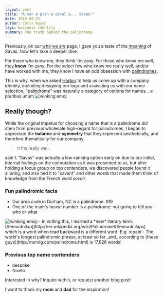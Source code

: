 ```yaml
---
layout: post
title: "A man a plan a canal a... Savas!"
date: 2015-06-23
author: Chris Russo
tags: business identity
summary: The truth behind the palindrome.
---
```


Previously, on our [who we are](/team) page, I gave you a taste of the
[meaning](/team#what-does-savas-mean) of Savas. Now let's take a deeper dive.

For those who know me, they _think_ I'm zany. For those who know me well, they
**know** I'm zany. For the select few who know me really well, and/or have worked
with me, they know I have an odd obsession with
[palindromes](http://en.wikipedia.org/wiki/Palindrome).

This is why, when we asked [Harbor](http://www.studioharbor.com) to help us
come up with a company identity, including designing our logo and assissting us
with our name selection, "palindrome" was naturally a category of options for
names... e pluribus unum
 <img alt="winking emoji"  class="emoji" src="http://www.emoji-cheat-sheet.com/graphics/emojis/wink.png">

## Really though?
While the original impetus for choosing a name that is a palindrome _did_ stem
from previous wholesale high-regard for palindromes, I began to appreciate
the **balance** and **symmetry** that they represent aesthetically, and therefore
thematically for our company.

> It fits really well.

said I.
"Savas" was actually a low-ranking option early on due to our initial, internal feelings on the
connotation as it was presented to us, but after holding a focus group on
top contenders, we discovered people found it alluring, and also tied it to
"savant" and other words that made them think of knowledge from the French word
 _savoir_.

### Fun palindromic facts
- Our area code in Durham, NC is a palindrome: 919
- One of the team's house number is a palindrome: not going to tell you who or what
<img alt="winking emoji" class="emoji" src="http://www.emoji-cheat-sheet.com/graphics/emojis/stuck_out_tongue_winking_eye.png">
- In writing this, I learned a *new* literary term: [Semordnilap](http://en.wikipedia.org/wiki/Palindrome#Semordnilaps)
which is a word when read backward is a different word! E.g. repaid
- The world's longest palindromic phrase, at least so far _and_ according to [these guys](http://norvig.com/palindrome.html)
is 17,826 words!

### Previous top name contenders
- bespoke
- Nivelo

Interested in why? Inquire within, or request another blog post!

I want to thank my **mom** and **dad** for the inspiration!
